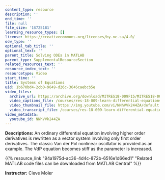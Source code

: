 ```yaml
---
content_type: resource
description: ''
end_time: ''
file: null
file_size: '18725181'
learning_resource_types: []
license: https://creativecommons.org/licenses/by-nc-sa/4.0/
ocw_type: ''
optional_tab_title: ''
optional_text: ''
parent_title: Solving ODEs in MATLAB
parent_type: SupplementalResourceSection
related_resources_text: ''
resource_index_text: ''
resourcetype: Video
start_time: ''
title: Systems of Equations
uid: 1b670bd4-2cb0-9649-d26c-3646caebcb5e
video_files:
  archive_url: https://archive.org/download/MITRES18-009F15/MITRES18-009F15_odes_08_300k.mp4
  video_captions_file: /courses/res-18-009-learn-differential-equations-up-close-with-gilbert-strang-and-cleve-moler-fall-2015/9bafc941cfbc5f2ca4ca7c044665e8d6_NNhVVk244ZA.vtt
  video_thumbnail_file: https://img.youtube.com/vi/NNhVVk244ZA/default.jpg
  video_transcript_file: /courses/res-18-009-learn-differential-equations-up-close-with-gilbert-strang-and-cleve-moler-fall-2015/11b30c99c1850102677367d3683685e2_NNhVVk244ZA.pdf
video_metadata:
  youtube_id: NNhVVk244ZA
---
```


**Descriptions:** An ordinary differential equation involving higher order derivatives is rewritten as a vector system involving only first order derivatives. The classic Van der Pol nonlinear oscillator is provided as an example. The VdP equation becomes stiff as the parameter is increased.

{{% resource_link "94a1975d-ac36-4d4c-872b-6516e1d66ed1" "Related MATLAB code files can be downloaded from MATLAB Central" %}}

**Instructor:** Cleve Moler

